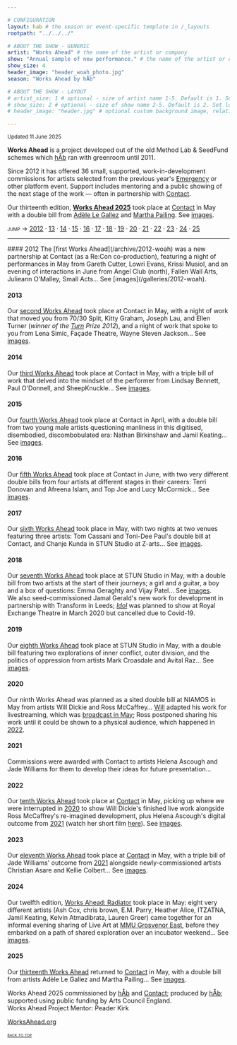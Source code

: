 ```yaml
---

# CONFIGURATION
layout: hab # the season or event-specific template in /_layouts
rootpath: "../../../"

# ABOUT THE SHOW - GENERIC
artist: "Works Ahead" # the name of the artist or company
show: "Annual sample of new performance." # the name of the artist or company
show_size: 4
header_image: "header_woah_photo.jpg"   
season: "Works Ahead by hÅb"

# ABOUT THE SHOW - LAYOUT
# artist_size: 1 # optional - size of artist name 1-5. Default is 1. Set longer names to lower values
# show_size: 2 # optional - size of show name 2-5. Default is 2. Set longer names to lower values
# header_image: "header.jpg" # optional custom background image, relative to current page

---
```

<small>Updated 11 June 2025</small>                
        
**Works Ahead** is a project developed out of the old Method Lab & SeedFund schemes which [hÅb](/hab) ran with greenroom until 2011.          
         
Since 2012 it has offered 36 small, supported, work-in-development commissions for artists selected from the previous year's [Emergency](/hab/emergency) or other platform event. Support includes mentoring and a public showing of the next stage of the work — often in partnership with <a href="https://contactmcr.com" target="_blank">Contact</a>.         
         
Our thirteenth edition, **[Works Ahead 2025](/current/2025-worksahead)** took place at <a href="https://contactmcr.com/events/works-ahead-2025-2" target="_blank">Contact</a> in May with a double bill from [Adèle Le Gallez](/current/2025-worksahead/legallez) and [Martha Pailing](/current/2025-worksahead/pailing). See [images](/galleries/2025-woah).        
         
<span style='font-variant: small-caps'>jump → [2012](/hab/worksahead/#2012) · [13](/hab/worksahead/#2013) · [14](/hab/worksahead/#2014) · [15](/hab/worksahead/#2015) · [16](/hab/worksahead/#2016) · [17](/hab/worksahead/#2017) · [18](/hab/worksahead/#2018) · [19](/hab/worksahead/#2019) · [20](/hab/worksahead/#2020) · [21](/hab/worksahead/#2021) · [22](/hab/worksahead/#2022) · [23](/hab/worksahead/#2023) · [24](/hab/worksahead/#2024) · [25](/hab/worksahead/#2025)</span>        
<hr>        
#### 2012         
The [first Works Ahead](/archive/2012-woah) was a new partnership at Contact (as a Re:Con co-production), featuring a night of performances in May from Gareth Cutter, Lowri Evans, Krissi Musiol, and an evening of interactions in June from Angel Club (north), Fallen Wall Arts, Julieann O'Malley, Small Acts… See [images](/galleries/2012-woah).        
        
#### 2013                 
Our [second Works Ahead](/archive/2013-worksahead) took place at Contact in May, with a night of work that moved you from 70/30 Split, Kitty Graham, Joseph Lau, and Ellen Turner (*winner of the [Turn](/hab/turn) Prize 2012*), and a night of work that spoke to you from Lena Simic, Façade Theatre, Wayne Steven Jackson… See [images](/galleries/2013-woah).        
       
#### 2014         
Our [third Works Ahead](/archive/2014-worksahead) took place at Contact in May, with a triple bill of work that delved into the mindset of the performer from Lindsay Bennett, Paul O'Donnell, and SheepKnuckle… See [images](/galleries/2014-woah).        
        
#### 2015         
Our [fourth Works Ahead](/archive/2015-worksahead) took place at Contact in April, with a double bill from two young male artists questioning manliness in this digitised, disembodied, discombobulated era: Nathan Birkinshaw and Jamil Keating… See [images](/galleries/2015-woah).          
           
#### 2016         
Our [fifth Works Ahead](/archive/2016-worksahead) took place at Contact in June, with two very different double bills from four artists at different stages in their careers: Terri Donovan and Afreena Islam, and Top Joe and Lucy McCormick… See [images](/galleries/2016-woah).             
          
#### 2017         
Our [sixth Works Ahead](/archive/2017-worksahead) took place in May, with two nights at two venues featuring three artists: Tom Cassani and Toni-Dee Paul's double bill at Contact, and Chanje Kunda in STUN Studio at Z-arts… See [images](/galleries/2017-woah).                 
                 
#### 2018         
Our [seventh Works Ahead](/archive/2018-worksahead) took place at STUN Studio in May, with a double bill from two artists at the start of their journeys; a girl and a guitar, a boy and a box of questions: Emma Geraghty and Vijay Patel… See [images](/galleries/2018-woah).<br>We also seed-commissioned Jamal Gerald's new work for development in partnership with Transform in Leeds; [*Idol*](/archive/2020-spring/gerald) was planned to show at Royal Exchange Theatre in March 2020 but cancelled due to Covid-19.            
              
#### 2019         
Our [eighth Works Ahead](/archive/2019-worksahead) took place at STUN Studio in May, with a double bill featuring two explorations of inner conflict, outer division, and the politics of oppression from artists Mark Croasdale and Avital Raz… See [images](/galleries/2019-woah).          

#### 2020         
Our ninth Works Ahead was planned as a sited double bill at NIAMOS in May from artists Will Dickie and Ross McCaffrey… [Will](/archive/2020-spring/dickie) adapted his work for livestreaming, which was <a href="http://youtu.be/yrZFSzURaS4" target="_blank">broadcast in May</a>; Ross postponed sharing his work until it could be shown to a physical audience, which happened in [2022](/hab/worksahead/#2022).         
            
#### 2021         
Commissions were awarded with Contact to artists Helena Ascough and Jade Williams for them to develop their ideas for future presentation…       
         
#### 2022         
Our [tenth Works Ahead](/archive/2022-worksahead) took place at <a href="https://contactmcr.com" target="_blank">Contact</a> in May, picking up where we were interrupted in [2020](/hab/worksahead/#2020) to show Will Dickie's finished live work alongside Ross McCaffrey's re-imagined development, plus Helena Ascough's digital outcome from [2021](/hab/worksahead/#2021) (watch her short film <a href="https://youtu.be/OXnLmCojOwI" target="_blank">here</a>). See [images](/galleries/2022-woah).                  
         
#### 2023         
Our [eleventh Works Ahead](/archive/2023-worksahead) took place at <a href="https://contactmcr.com" target="_blank">Contact</a> in May, with a triple bill of Jade Williams' outcome from [2021](/hab/worksahead/#2021) alongside newly-commissioned artists Christian Asare and Kellie Colbert… See [images](/galleries/2023-woah).          
         
#### 2024         
Our twelfth edition, [Works Ahead: Radiator](/archive/2024-worksahead) took place in May: eight very different artists (Ash Cox, chris brown, E.M. Parry, Heather Alice, ITZATNA, Jamil Keating, Kelvin Atmadibrata, Lauren Greer) came together for an informal evening sharing of Live Art at <a href="https://mmu.ac.uk/about-us/buildings/grosvenor-east" target="_blank">MMU Grosvenor East</a>, before they embarked on a path of shared exploration over an incubator weekend… See [images](/galleries/2024-woah).        
         
#### 2025         
Our [thirteenth Works Ahead](/current/2025-worksahead) returned to <a href="https://contactmcr.com" target="_blank">Contact</a> in May, with a double bill from artists Adèle Le Gallez and Martha Pailing… See [images](/galleries/2025-woah).         
         
Works Ahead 2025 commissioned by [hÅb](/hab) and <a href="https://contactmcr.com" target="_blank">Contact</a>; produced by [hÅb](/hab); supported using public funding by Arts Council England.<br>Works Ahead Project Mentor: Peader Kirk         
         
<a href="http://worksahead.org" target="_blank">WorksAhead.org</a>         
         
<small><span style='font-variant: small-caps'>[back to top](/hab/worksahead)</span></small>
